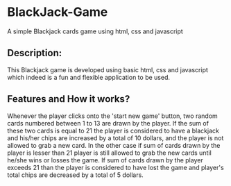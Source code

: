 # BlackJack-Game
A simple Blackjack cards game using html, css and javascript
## Description:
This Blackjack game is developed using basic html, css and javascript which indeed is a fun and flexible application to be used.
## Features and How it works?
Whenever the player clicks onto the 'start new game' button, two random  cards numbered between 1 to 13 are drawn by the player. If the sum of these two cards is equal to 21 the player is considered to have a blackjack and his/her chips are increased by a total of 10 dollars, and the player is not allowed to grab a new card.
In the other case if sum of cards drawn by the player is lesser than 21 player is still allowed to grab the new cards until he/she wins or losses the game.
If sum of cards drawn by the player exceeds 21 than the player is considered to have lost the game and player's total chips are decreased by a total of 5 dollars.


